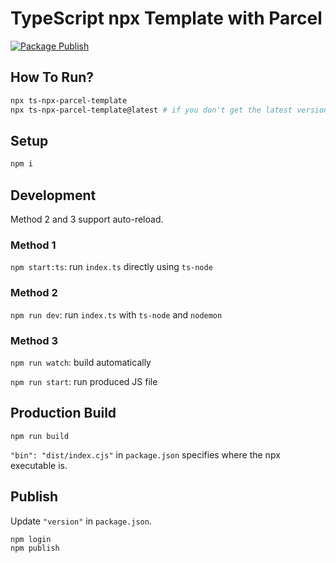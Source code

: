 # TypeScript npx Template with Parcel

[![Package Publish](https://github.com/HuakunShen/typescript-npx-parcel-template/actions/workflows/npm-publish.yml/badge.svg)](https://github.com/HuakunShen/typescript-npx-parcel-template/actions/workflows/npm-publish.yml)

## How To Run?

```bash
npx ts-npx-parcel-template
npx ts-npx-parcel-template@latest # if you don't get the latest version
```

## Setup

```bash
npm i
```

## Development

Method 2 and 3 support auto-reload.

### Method 1

`npm start:ts`: run `index.ts` directly using `ts-node`

### Method 2

`npm run dev`: run `index.ts` with `ts-node` and `nodemon`

### Method 3

`npm run watch`: build automatically

`npm run start`: run produced JS file

## Production Build

`npm run build`

`"bin": "dist/index.cjs"` in `package.json` specifies where the npx executable is.

## Publish

Update `"version"` in `package.json`.

```bash
npm login
npm publish
```


